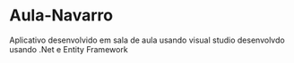 # Aula-Navarro

Aplicativo desenvolvido em sala de aula usando visual studio
desenvolvdo usando .Net e Entity Framework
